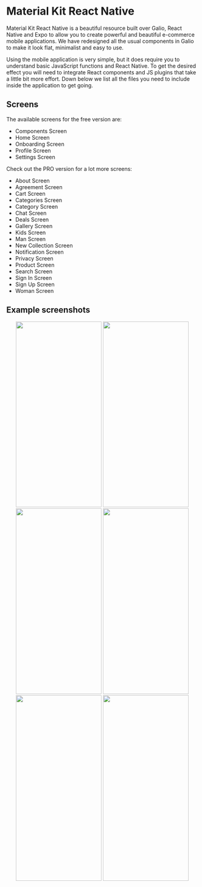 # Material Kit React Native

Material Kit React Native is a beautiful resource built over Galio, React Native and Expo to allow you to create powerful and beautiful e-commerce mobile applications. We have redesigned all the usual components in Galio to make it look flat, minimalist and easy to use.

Using the mobile application is very simple, but it does require you to understand basic JavaScript functions and React Native. To get the desired effect you will need to integrate React components and JS plugins that take a little bit more effort. Down below we list all the files you need to include inside the application to get going.

## Screens

The available screens for the free version are:
* Components Screen
* Home Screen
* Onboarding Screen
* Profile Screen
* Settings Screen

Check out the PRO version for a lot more screens:
* About Screen
* Agreement Screen
* Cart Screen
* Categories Screen
* Category Screen
* Chat Screen
* Deals Screen
* Gallery Screen
* Kids Screen
* Man Screen
* New Collection Screen
* Notification Screen
* Privacy Screen
* Product Screen
* Search Screen
* Sign In Screen
* Sign Up Screen
* Woman Screen

## Example screenshots
<p align="center">
  <img src="http://i64.tinypic.com/293ennq.png" width="225px" height="487.2px">
  <img src="http://i67.tinypic.com/20qj9ja.png" width="225px" height="487.2px">
  <img src="http://i64.tinypic.com/dwc48w.png" width="225px" height="487.2px">
  <img src="http://i65.tinypic.com/2q1rndg.png" width="225px" height="487.2px">
  <img src="http://i64.tinypic.com/mv5d0i.png" width="225px" height="487.2px">
  <img src="http://i67.tinypic.com/2vlpeg6.png" width="225px" height="487.2px">
</p>




